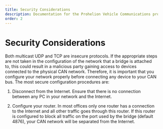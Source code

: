 ```yaml
---
title: Security Considerations
description: Documentation for the Prohelion Vehicle Communications protocol
order: 2
---
```


# Security Considerations

Both multicast UDP and TCP are insecure protocols.  If the appropriate steps are not taken in the configuration of the network that a bridge is attached to, this could result in a malicious party gaining access to devices connected to the physical CAN network. Therefore, it is important that you configure your network properly before connecting any device to your CAN bus. The most secure configuration procedures are:

1.	Disconnect from the Internet. Ensure that there is no connection between any PC in your network and the Internet.

2.	Configure your router. In most offices only one router has a connection to the Internet and all other traffic goes through this router. If this router is configured to block all traffic on the port used by the bridge  (default 4876), your CAN network will be separated from the Internet.

